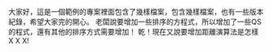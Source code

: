 大家好，這是一個範例的專案裡面包含了幾樣檔案，包含幾樣檔案，也有一些版本紀錄，希望大家完的開心。
老闆說要增加一些排序的方程式，所以增加了一些QS的程式，還有其他的排序方式需要增加！
乾！現在又說要增加距離演算法是怎樣 X X X!
